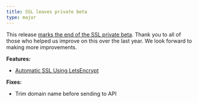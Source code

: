 ```yaml
---
title: SSL leaves private beta
type: major
---
```


This release [marks the end of the SSL private beta](/features/2018/07/02/free-automatic-ssl). Thank you to all of those who helped us improve on this over the last year. We look forward to making more improvements.

**Features:**

* [Automatic SSL Using LetsEncrypt](/documentation/articles/custom-ssl-certificates-for-your-sites-hosted-on-cloudcannon/#automatic-ssl)

**Fixes:**

* Trim domain name before sending to API